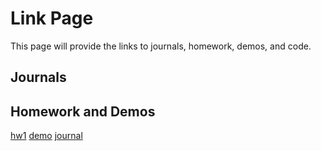 # Link Page

This page will provide the links to journals, homework, demos, and code.

## Journals



## Homework and Demos

[hw1](https://github.com/AnthonyF747/anthonyfranco.github.io)
[demo](https://anthonyf747.github.io/anthonyfranco.github.io/index.html)
[journal](hw1journal.md)
